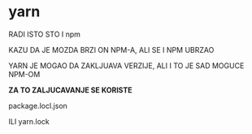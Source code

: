 # yarn

RADI ISTO STO I npm

KAZU DA JE MOZDA BRZI ON NPM-A, ALI SE I NPM UBRZAO

YARN JE MOGAO DA ZAKLJUAVA VERZIJE, ALI  I TO JE SAD MOGUCE NPM-OM

**ZA TO ZALJUCAVANJE SE KORISTE**

package.locl.json

ILI yarn.lock
